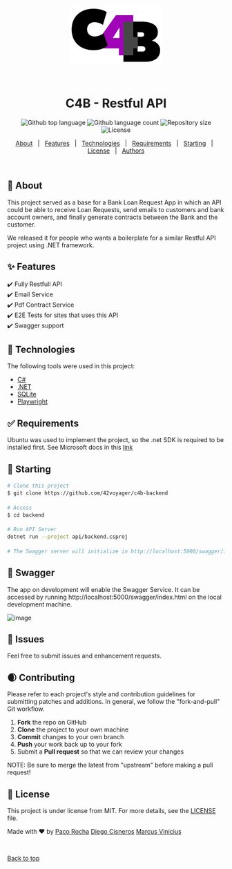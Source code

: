 <div align="center" id="top"> 
  <img src="./assets/logo_c4b.png" alt="Backend" />

  &#xa0;

  <!-- <a href="https://backend.netlify.app">Demo</a> -->
</div>

<h1 align="center"> C4B - Restful API</h1>

<p align="center">
  <img alt="Github top language" src="https://img.shields.io/github/languages/top/42voyager/c4b-backend?color=56BEB8">

  <img alt="Github language count" src="https://img.shields.io/github/languages/count/42voyager/c4b-backend?color=56BEB8">

  <img alt="Repository size" src="https://img.shields.io/github/repo-size/42voyager/c4b-backend?color=56BEB8">

  <img alt="License" src="https://img.shields.io/github/license/42voyager/c4b-backend?color=56BEB8">
</p>

<!-- Status -->

<!-- <h4 align="center"> 
	🚧  Backend 🚀 Under construction...  🚧
</h4> 

<hr> -->

<p align="center">
  <a href="#dart-about">About</a> &#xa0; | &#xa0; 
  <a href="#sparkles-features">Features</a> &#xa0; | &#xa0;
  <a href="#rocket-technologies">Technologies</a> &#xa0; | &#xa0;
  <a href="#white_check_mark-requirements">Requirements</a> &#xa0; | &#xa0;
  <a href="#checkered_flag-starting">Starting</a> &#xa0; | &#xa0;
  <a href="#memo-license">License</a> &#xa0; | &#xa0;
  <a href="https://github.com/42voyager" target="_blank">Authors</a>
</p>

<br>

## :dart: About ##

This project served as a base for a Bank Loan Request App in which an API could be able to receive Loan Requests, send emails to customers and bank account owners, and finally generate contracts between the Bank and the customer.

We released it for people who wants a boilerplate for a similar Restful API project using .NET framework.

## :sparkles: Features ##

:heavy_check_mark: Fully Restfull API \
:heavy_check_mark: Email Service \
:heavy_check_mark: Pdf Contract Service \
:heavy_check_mark: E2E Tests for sites that uses this API \
:heavy_check_mark: Swagger support 

## :rocket: Technologies ##

The following tools were used in this project:

- [C#](https://docs.microsoft.com/en-us/dotnet/csharp/)
- [.NET](https://dotnet.microsoft.com/en-us/)
- [SQLite](https://www.sqlite.org/index.html)
- [Playwright](https://playwright.dev/https://reactnative.dev/)

## :white_check_mark: Requirements ##
Ubuntu was used to implement the project, so the .net SDK is required to be installed first. See Microsoft docs in this [link](https://docs.microsoft.com/en-us/dotnet/core/install/linux-ubuntu)

## :checkered_flag: Starting ##


```bash
# Clone this project
$ git clone https://github.com/42voyager/c4b-backend

# Access
$ cd backend

# Run API Server
dotnet run --project api/backend.csproj

# The Swagger server will initialize in http://localhost:5000/swagger/index.html
```

## :eyes: Swagger ##

The app on development will enable the Swagger Service. It can be accessed by running http://localhost:5000/swagger/index.html on the local development machine.

![image](https://user-images.githubusercontent.com/24798804/156201712-80e84990-16ba-46ff-b90e-f91229503eae.png)

## :honeybee: Issues ##

Feel free to submit issues and enhancement requests.

## :waxing_crescent_moon: Contributing ##

Please refer to each project's style and contribution guidelines for submitting patches and additions. In general, we follow the "fork-and-pull" Git workflow.

 1. **Fork** the repo on GitHub
 2. **Clone** the project to your own machine
 3. **Commit** changes to your own branch
 4. **Push** your work back up to your fork
 5. Submit a **Pull request** so that we can review your changes

NOTE: Be sure to merge the latest from "upstream" before making a pull request!

## :memo: License ##

This project is under license from MIT. For more details, see the [LICENSE](LICENSE.md) file.

Made with :heart: by <a href="https://github.com/pacorocha" target="_blank">Paco Rocha</a>
<a href="https://github.com/diegocl02" target="_blank">Diego Cisneros</a> <a href="https://github.com/MarcusVinix" target="_blank">Marcus Vinicius</a>

&#xa0;

<a href="#top">Back to top</a>
